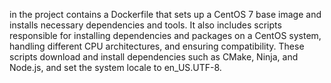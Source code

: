 in the project contains a Dockerfile that sets up a CentOS 7 base image and installs necessary dependencies and tools. It also includes scripts responsible for installing dependencies and packages on a CentOS system, handling different CPU architectures, and ensuring compatibility. These scripts download and install dependencies such as CMake, Ninja, and Node.js, and set the system locale to en_US.UTF-8.